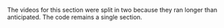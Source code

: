 The videos for this section were split in two because they ran longer than anticipated.  The code remains a single section. 